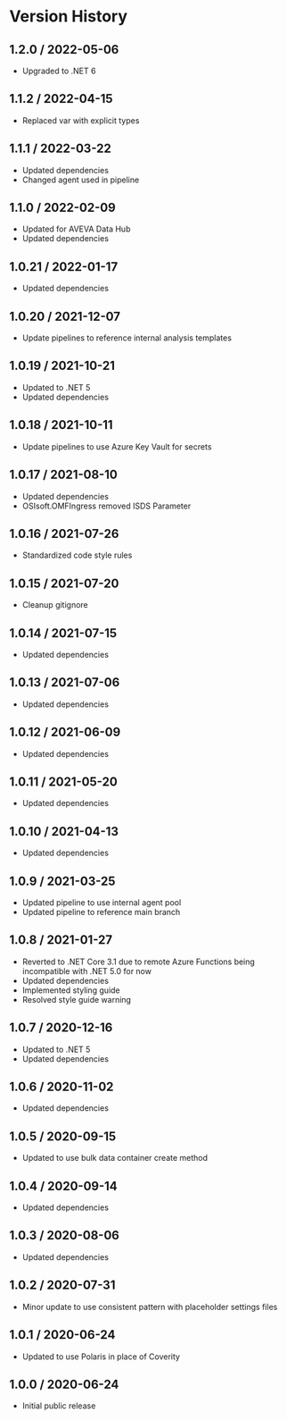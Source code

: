 # Version History

## 1.2.0 / 2022-05-06

- Upgraded to .NET 6

## 1.1.2 / 2022-04-15

- Replaced var with explicit types

## 1.1.1 / 2022-03-22

- Updated dependencies
- Changed agent used in pipeline

## 1.1.0 / 2022-02-09

- Updated for AVEVA Data Hub
- Updated dependencies

## 1.0.21 / 2022-01-17

- Updated dependencies

## 1.0.20 / 2021-12-07

- Update pipelines to reference internal analysis templates

## 1.0.19 / 2021-10-21

- Updated to .NET 5
- Updated dependencies

## 1.0.18 / 2021-10-11

- Update pipelines to use Azure Key Vault for secrets

## 1.0.17 / 2021-08-10

- Updated dependencies
- OSIsoft.OMFIngress removed ISDS Parameter

## 1.0.16 / 2021-07-26

- Standardized code style rules

## 1.0.15 / 2021-07-20

- Cleanup gitignore

## 1.0.14 / 2021-07-15

- Updated dependencies

## 1.0.13 / 2021-07-06

- Updated dependencies

## 1.0.12 / 2021-06-09

- Updated dependencies

## 1.0.11 / 2021-05-20

- Updated dependencies

## 1.0.10 / 2021-04-13

- Updated dependencies

## 1.0.9 / 2021-03-25

- Updated pipeline to use internal agent pool
- Updated pipeline to reference main branch

## 1.0.8 / 2021-01-27

- Reverted to .NET Core 3.1 due to remote Azure Functions being incompatible with .NET 5.0 for now
- Updated dependencies
- Implemented styling guide
- Resolved style guide warning

## 1.0.7 / 2020-12-16

- Updated to .NET 5
- Updated dependencies

## 1.0.6 / 2020-11-02

- Updated dependencies

## 1.0.5 / 2020-09-15

- Updated to use bulk data container create method

## 1.0.4 / 2020-09-14

- Updated dependencies

## 1.0.3 / 2020-08-06

- Updated dependencies

## 1.0.2 / 2020-07-31

- Minor update to use consistent pattern with placeholder settings files

## 1.0.1 / 2020-06-24

- Updated to use Polaris in place of Coverity

## 1.0.0 / 2020-06-24

- Initial public release
